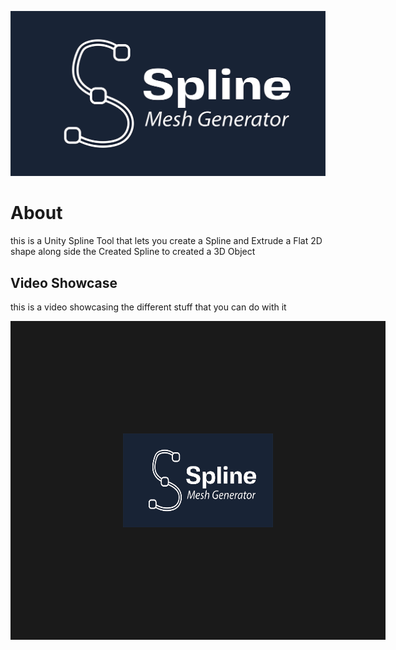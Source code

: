 ![Design and Development](https://github.com/yacineKahlerras/SplineMesh/blob/main/Banner.png)

# About
this is a Unity Spline Tool that lets you create a Spline and Extrude a Flat 2D shape along side the Created Spline to created a 3D Object

## Video Showcase
this is a video showcasing the different stuff that you can do with it


<a href="https://www.youtube.com/watch?feature=player_embedded&v=wNiQDz2-Mu8
" target="_blank"><img src="https://github.com/yacineKahlerras/SplineMesh/blob/main/Banner.png" 
alt="IMAGE ALT TEXT HERE" width="240" height="150" border="180" /></a>
